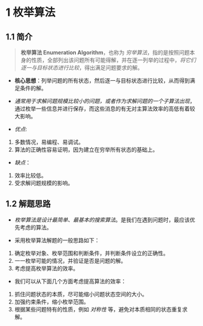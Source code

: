 
# 1 枚举算法

## 1.1 简介 

>  __枚举算法 Enumeration Algorithm__，也称为 _穷举算法_，指的是按照问题本身的性质，全部列出该问题所有可能得解，并在逐一列举的过程中，_将它们逐一与目标状态进行比较_，得出满足问题要求的解。

-  __核心思想__：列举问题的所有状态，然后逐一与目标状态进行比较，从而得到满足条件的解。

-  _通常用于求解问题规模比较小的问题，或者作为求解问题的一个子算法出现_，通过枚举一些信息并进行保存，而这些消息的有无对主算法效率的高低有着较大影响。

-  _优点_:
1.  多数情况，易编程、易调试。
2.  算法的正确性容易证明，因为建立在穷举所有状态的基础上。

-  _缺点_：
1. 效率比较低。
2.  受求解问题规模的影响。

## 1.2 解题思路

-  _枚举算法是设计最简单、最基本的搜索算法_。是我们在遇到问题时，最应该优先考虑的算法。

-  采用枚举算法解题的一般思路如下：
1.  确定枚举对象、枚举范围和判断条件，并判断条件设立的正确性。
2.  一一枚举可能的情况，并验证是否是问题的解。
3.  考虑提高枚举算法的效率。

- 我们可以从下面几个方面考虑提高算法的效率：
1.  抓住问题状态的本质，尽可能缩小问题状态空间的大小。
2.  加强约束条件，缩小枚举范围。
3.  根据某些问题特有的性质，例如 _对称性_ 等，避免对本质相同的状态重复求解。

